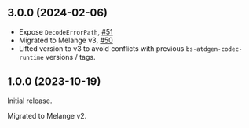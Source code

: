 ## 3.0.0 (2024-02-06)

- Expose `DecodeErrorPath`, [#51](https://github.com/ahrefs/melange-atdgen-codec-runtime/pull/51)
- Migrated to Melange v3, [#50](https://github.com/ahrefs/melange-atdgen-codec-runtime/pull/50)
- Lifted version to v3 to avoid conflicts with previous `bs-atdgen-codec-runtime` versions / tags.

## 1.0.0 (2023-10-19)

Initial release.

Migrated to Melange v2.

